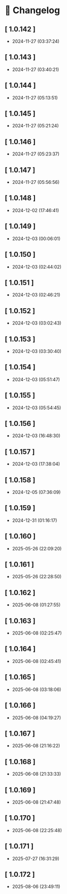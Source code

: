 # 📝 Changelog

## \[ 1.0.142 \]

- 2024-11-27 (03:37:24)

## \[ 1.0.143 \]

- 2024-11-27 (03:40:21)

## \[ 1.0.144 \]

- 2024-11-27 (05:13:51)

## \[ 1.0.145 \]

- 2024-11-27 (05:21:24)

## \[ 1.0.146 \]

- 2024-11-27 (05:23:37)

## \[ 1.0.147 \]

- 2024-11-27 (05:56:56)

## \[ 1.0.148 \]

- 2024-12-02 (17:46:41)

## \[ 1.0.149 \]

- 2024-12-03 (00:06:01)

## \[ 1.0.150 \]

- 2024-12-03 (02:44:02)

## \[ 1.0.151 \]

- 2024-12-03 (02:46:21)

## \[ 1.0.152 \]

- 2024-12-03 (03:02:43)

## \[ 1.0.153 \]

- 2024-12-03 (03:30:40)

## \[ 1.0.154 \]

- 2024-12-03 (05:51:47)

## \[ 1.0.155 \]

- 2024-12-03 (05:54:45)

## \[ 1.0.156 \]

- 2024-12-03 (16:48:30)

## \[ 1.0.157 \]

- 2024-12-03 (17:38:04)

## \[ 1.0.158 \]

- 2024-12-05 (07:36:09)

## \[ 1.0.159 \]

- 2024-12-31 (01:16:17)

## \[ 1.0.160 \]

- 2025-05-26 (22:09:20)

## \[ 1.0.161 \]

- 2025-05-26 (22:28:50)

## \[ 1.0.162 \]

- 2025-06-08 (01:27:55)

## \[ 1.0.163 \]

- 2025-06-08 (02:25:47)

## \[ 1.0.164 \]

- 2025-06-08 (02:45:41)

## \[ 1.0.165 \]

- 2025-06-08 (03:18:06)

## \[ 1.0.166 \]

- 2025-06-08 (04:19:27)

## \[ 1.0.167 \]

- 2025-06-08 (21:16:22)

## \[ 1.0.168 \]

- 2025-06-08 (21:33:33)

## \[ 1.0.169 \]

- 2025-06-08 (21:47:48)

## \[ 1.0.170 \]

- 2025-06-08 (22:25:48)

## \[ 1.0.171 \]

- 2025-07-27 (16:31:29)

## \[ 1.0.172 \]

- 2025-08-06 (23:49:11)
